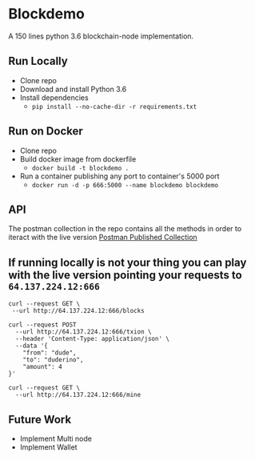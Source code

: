# Blockdemo

A 150 lines python 3.6 blockchain-node implementation.


## Run Locally 

* Clone repo
* Download and install Python 3.6
* Install dependencies
  * ``` pip install --no-cache-dir -r requirements.txt ```

## Run on Docker

* Clone repo
* Build docker image from dockerfile
  * ``` docker build -t blockdemo . ```
* Run a container publishing any port to container's 5000 port
  * ``` docker run -d -p 666:5000 --name blockdemo blockdemo ```
  
## API 

The postman collection in the repo contains all the methods in order to iteract with the live version
[Postman Published Collection](https://documenter.getpostman.com/view/560342/blackcoin/RW1XKM32#25df755a-a0a4-4f88-bc7f-23f7f9b77f05)

## If running locally is not your thing you can play with the live version pointing your requests to ``` 64.137.224.12:666 ```
``` 
curl --request GET \
 --url http://64.137.224.12:666/blocks 
```
```
curl --request POST 
  --url http://64.137.224.12:666/txion \
  --header 'Content-Type: application/json' \
  --data '{
	"from": "dude",
	"to": "duderino",
	"amount": 4
}' 
```
``` 
curl --request GET \
  --url http://64.137.224.12:666/mine 
```

## Future Work
* Implement Multi node
* Implement Wallet
